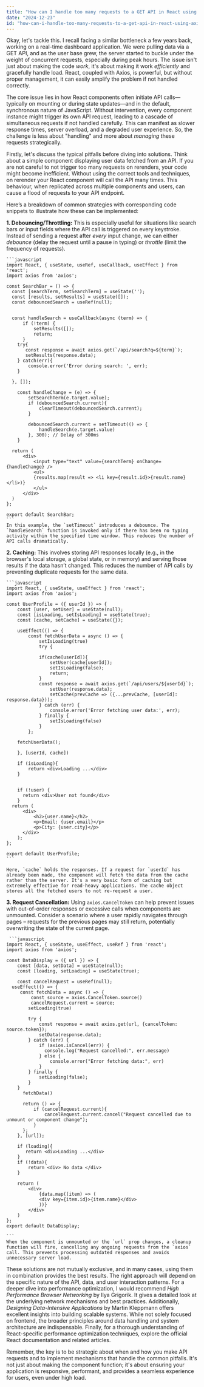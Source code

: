 ```yaml
---
title: "How can I handle too many requests to a GET API in React using Axios?"
date: "2024-12-23"
id: "how-can-i-handle-too-many-requests-to-a-get-api-in-react-using-axios"
---
```


Okay, let's tackle this. I recall facing a similar bottleneck a few years back, working on a real-time dashboard application. We were pulling data via a GET API, and as the user base grew, the server started to buckle under the weight of concurrent requests, especially during peak hours. The issue isn't just about making the code *work*, it's about making it work *efficiently* and gracefully handle load. React, coupled with Axios, is powerful, but without proper management, it can easily amplify the problem if not handled correctly.

The core issue lies in how React components often initiate API calls—typically on mounting or during state updates—and in the default, synchronous nature of JavaScript. Without intervention, every component instance might trigger its own API request, leading to a cascade of simultaneous requests if not handled carefully. This can manifest as slower response times, server overload, and a degraded user experience. So, the challenge is less about "handling" and more about *managing* these requests strategically.

Firstly, let's discuss the typical pitfalls before diving into solutions. Think about a simple component displaying user data fetched from an API. If you are not careful to not trigger too many requests on rerenders, your code might become inefficient. Without using the correct tools and techniques, on rerender your React component will call the API many times. This behaviour, when replicated across multiple components and users, can cause a flood of requests to your API endpoint.

Here’s a breakdown of common strategies with corresponding code snippets to illustrate how these can be implemented:

**1. Debouncing/Throttling:** This is especially useful for situations like search bars or input fields where the API call is triggered on every keystroke. Instead of sending a request after *every* input change, we can either *debounce* (delay the request until a pause in typing) or *throttle* (limit the frequency of requests).

    ```javascript
    import React, { useState, useRef, useCallback, useEffect } from 'react';
    import axios from 'axios';

    const SearchBar = () => {
      const [searchTerm, setSearchTerm] = useState('');
      const [results, setResults] = useState([]);
      const debouncedSearch = useRef(null);


      const handleSearch = useCallback(async (term) => {
          if (!term) {
              setResults([]);
              return;
          }
        try{
           const response = await axios.get(`/api/search?q=${term}`);
           setResults(response.data);
        } catch(err){
            console.error('Error during search: ', err);
        }

      }, []);

        const handleChange = (e) => {
            setSearchTerm(e.target.value);
            if (debouncedSearch.current){
                clearTimeout(debouncedSearch.current);
            }

            debouncedSearch.current = setTimeout(() => {
                handleSearch(e.target.value)
            }, 300); // Delay of 300ms
        }

      return (
          <div>
              <input type="text" value={searchTerm} onChange={handleChange} />
              <ul>
              {results.map(result => <li key={result.id}>{result.name}</li>)}
              </ul>
          </div>
      )
    };

    export default SearchBar;
    ```
    In this example, the `setTimeout` introduces a debounce. The `handleSearch` function is invoked only if there has been no typing activity within the specified time window. This reduces the number of API calls dramatically.

**2. Caching:** This involves storing API responses locally (e.g., in the browser's local storage, a global state, or in memory) and serving those results if the data hasn’t changed. This reduces the number of API calls by preventing duplicate requests for the same data.

    ```javascript
    import React, { useState, useEffect } from 'react';
    import axios from 'axios';

    const UserProfile = ({ userId }) => {
        const [user, setUser] = useState(null);
        const [isLoading, setIsLoading] = useState(true);
        const [cache, setCache] = useState({});

        useEffect(() => {
            const fetchUserData = async () => {
                setIsLoading(true)
                try {

                if(cache[userId]){
                    setUser(cache[userId]);
                    setIsLoading(false);
                    return;
                }
                const response = await axios.get(`/api/users/${userId}`);
                    setUser(response.data);
                    setCache(prevCache => ({...prevCache, [userId]: response.data}));
                } catch (err) {
                    console.error('Error fetching user data:', err);
                } finally {
                    setIsLoading(false)
                }
            };

        fetchUserData();

        }, [userId, cache])

        if (isLoading){
            return <div>Loading ...</div>
        }


        if (!user) {
          return <div>User not found</div>
        }
      return (
          <div>
              <h2>{user.name}</h2>
              <p>Email: {user.email}</p>
              <p>City: {user.city}</p>
          </div>
        );
    };

    export default UserProfile;
    ```

    Here, `cache` holds the responses. If a request for `userId` has already been made, the component will fetch the data from the cache rather than the server. It's a very basic form of caching but extremely effective for read-heavy applications. The cache object stores all the fetched users to not re-request a user.
**3. Request Cancellation:** Using `axios.CancelToken` can help prevent issues with out-of-order responses or excessive calls when components are unmounted. Consider a scenario where a user rapidly navigates through pages – requests for the previous pages may still return, potentially overwriting the state of the current page.

     ```javascript
    import React, { useState, useEffect, useRef } from 'react';
    import axios from 'axios';

    const DataDisplay = ({ url }) => {
        const [data, setData] = useState(null);
        const [loading, setLoading] = useState(true);

        const cancelRequest = useRef(null);
      useEffect(() => {
         const fetchData = async () => {
             const source = axios.CancelToken.source()
             cancelRequest.current = source;
            setLoading(true)

            try {
                const response = await axios.get(url, {cancelToken: source.token});
                setData(response.data);
            } catch (err) {
                if (axios.isCancel(err)) {
                  console.log("Request cancelled:", err.message)
                } else {
                    console.error("Error fetching data:", err)
                }
            } finally {
                setLoading(false);
            }
        }
          fetchData()

          return () => {
              if (cancelRequest.current){
                  cancelRequest.current.cancel("Request cancelled due to unmount or component change");
              }
          };
        }, [url]);

        if (loading){
           return <div>Loading ...</div>
        }
        if (!data){
            return <div> No data </div>
        }

        return (
            <div>
                {data.map((item) => (
                <div key={item.id}>{item.name}</div>
                ))}
            </div>
        )
    };
    export default DataDisplay;

    ```
    When the component is unmounted or the `url` prop changes, a cleanup function will fire, cancelling any ongoing requests from the `axios` call. This prevents processing outdated responses and avoids unnecessary server load.

These solutions are not mutually exclusive, and in many cases, using them in combination provides the best results. The right approach will depend on the specific nature of the API, data, and user interaction patterns. For a deeper dive into performance optimization, I would recommend *High Performance Browser Networking* by Ilya Grigorik. It gives a detailed look at the underlying network mechanisms and best practices. Additionally, *Designing Data-Intensive Applications* by Martin Kleppmann offers excellent insights into building scalable systems. While not solely focused on frontend, the broader principles around data handling and system architecture are indispensable. Finally, for a thorough understanding of React-specific performance optimization techniques, explore the official React documentation and related articles.

Remember, the key is to be strategic about when and how you make API requests and to implement mechanisms that handle the common pitfalls. It's not just about making the component function; it's about ensuring your application is responsive, performant, and provides a seamless experience for users, even under high load.

